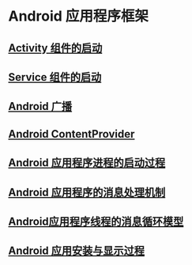 # Android 应用程序框架

## [Activity 组件的启动](android/framework/app_framework/activity_launch/)

## [Service 组件的启动](android/framework/app_framework/service_launch/)

## [Android 广播](android/framework/app_framework/broadcast/)

## [Android ContentProvider](android/framework/app_framework/content_provider/)

## [Android 应用程序进程的启动过程](android/framework/app_framework/app_launch/)

## [Android 应用程序的消息处理机制](android/framework/app_framework/message/)

## [Android应用程序线程的消息循环模型](android/framework/app_framework/application_message_loop/)

## [Android 应用安装与显示过程](android/framework/app_framework/app_install/)